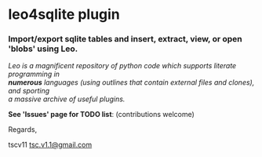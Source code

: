 # leo4sqlite plugin
### Import/export sqlite tables and insert, extract, view, or open 'blobs' using Leo.

 *Leo is a magnificent repository of python code which supports literate programming in \
 **numerous** languages (using outlines that contain external files and clones), and
 sporting \
 a massive archive of useful plugins.*

**See 'Issues' page for TODO list**: (contributions welcome)

Regards,

tscv11 [tsc.v1.1@gmail.com](tsc.v1.1@gmail.com)
